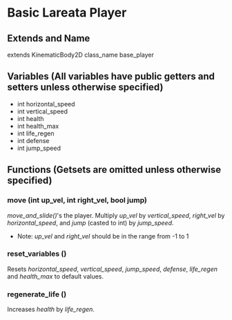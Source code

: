 # Basic Lareata Player
## Extends and Name
extends KinematicBody2D class_name base_player

## Variables (All variables have public getters and setters unless otherwise specified)
- int horizontal_speed
- int vertical_speed
- int health
- int health_max
- int life_regen
- int defense
- int jump_speed

## Functions (Getsets are omitted unless otherwise specified)
### move (int up_vel, int right_vel, bool jump)
_move_and_slide()_'s the player. Multiply _up_vel_ by _vertical_speed_, _right_vel_ by _horizontal_speed_, and _jump_ (casted to int) by _jump_speed_.
- Note: _up_vel_ and _right_vel_ should be in the range from -1 to 1
### reset_variables ()
Resets _horizontal_speed_, _vertical_speed_, _jump_speed_, _defense_, _life_regen_ and _health_max_ to default values.
### regenerate_life ()
Increases _health_ by _life_regen_.
